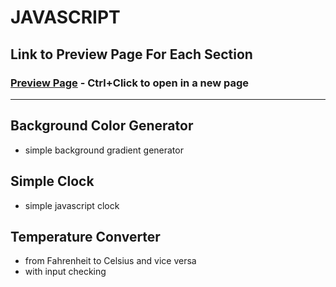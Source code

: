 # JAVASCRIPT

## Link to Preview Page For Each Section
### [Preview Page](https://arieltahimik.github.io/JAVASCRIPT/) - Ctrl+Click to open in a new page

---

## Background Color Generator
- simple background gradient generator

## Simple Clock
- simple javascript clock

## Temperature Converter
- from Fahrenheit to Celsius and vice versa
- with input checking
